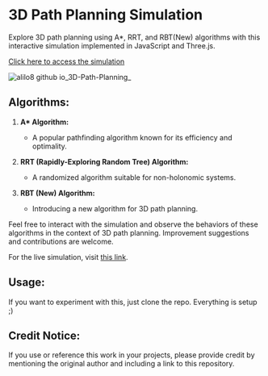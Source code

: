 # 3D Path Planning Simulation

Explore 3D path planning using A*, RRT, and RBT(New) algorithms with this interactive simulation implemented in JavaScript and Three.js.

[Click here to access the simulation](https://alyhxn.github.io/3D-Path-Planning/)

![alilo8 github io_3D-Path-Planning_](https://github.com/alyhxn/3D-Path-Planning/assets/91802177/c0a6e996-0e9a-49fb-8564-fdc99020be18)

## Algorithms:

1. **A\* Algorithm:**
   - A popular pathfinding algorithm known for its efficiency and optimality.

2. **RRT (Rapidly-Exploring Random Tree) Algorithm:**
   - A randomized algorithm suitable for non-holonomic systems.

3. **RBT (New) Algorithm:**
   - Introducing a new algorithm for 3D path planning.

Feel free to interact with the simulation and observe the behaviors of these algorithms in the context of 3D path planning. Improvement suggestions and contributions are welcome.

For the live simulation, visit [this link](https://alyhxn.github.io/3D-Path-Planning/).


## Usage:

If you want to experiment with this, just clone the repo. Everything is setup ;)

## Credit Notice:

If you use or reference this work in your projects, please provide credit by mentioning the original author and including a link to this repository.
